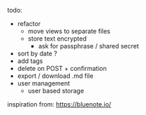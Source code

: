 todo:

* refactor
	* move views to separate files
	* store text encrypted
		* ask for passphrase / shared secret
* sort by date ?
* add tags
* delete on POST + confirmation
* export / download .md file
* user management
	* user based storage

inspiration from: https://bluenote.io/